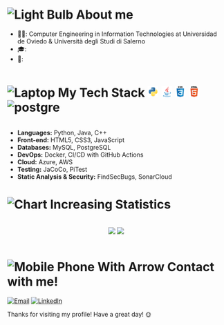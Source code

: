 <h1><img src="https://raw.githubusercontent.com/Tarikul-Islam-Anik/Telegram-Animated-Emojis/main/Objects/Light%20Bulb.webp" alt="Light Bulb" width="25" height="25"/> About me</h1>

- 🧑‍🎓: Computer Engineering in Information Technologies at Universidad de Oviedo & Università degli Studi di Salerno <br>
- 🎓: <br>
- 💼: <br>
<h1 style="display: inline-block;">
  <img src="https://raw.githubusercontent.com/Tarikul-Islam-Anik/Telegram-Animated-Emojis/main/Objects/Laptop.webp" alt="Laptop" width="25" height="25" /> My Tech Stack
  <img src="https://raw.githubusercontent.com/devicons/devicon/master/icons/python/python-original.svg" alt="python" width="25" height="25"/> 
  <img src="https://raw.githubusercontent.com/devicons/devicon/master/icons/java/java-original.svg" alt="java" width="25" height="25"/>
  <img src="https://raw.githubusercontent.com/devicons/devicon/master/icons/css3/css3-original-wordmark.svg" alt="css3" width="25" height="25"/> 
  <img src="https://raw.githubusercontent.com/devicons/devicon/master/icons/html5/html5-original-wordmark.svg" alt="html5" width="25" height="25"/>
  <img src="https://cdn.jsdelivr.net/gh/devicons/devicon@latest/icons/postgresql/postgresql-original.svg" alt="postgre" width="25" height="25"/>
</h1>

- **Languages:** Python, Java, C++
- **Front-end:** HTML5, CSS3, JavaScript
- **Databases:** MySQL, PostgreSQL
- **DevOps:** Docker, CI/CD with GitHub Actions
- **Cloud:** Azure, AWS
- **Testing:** JaCoCo, PiTest
- **Static Analysis & Security:** FindSecBugs, SonarCloud


<h1><img src="https://raw.githubusercontent.com/Tarikul-Islam-Anik/Telegram-Animated-Emojis/main/Objects/Chart%20Increasing.webp" alt="Chart Increasing" width="25" height="25" /> Statistics</h1>
<br>

<div align="center">
  <img src="http://github-profile-summary-cards.vercel.app/api/cards/stats?username=medinafdzz&theme=nightowl" height="180px" />
  <img src="https://github-readme-stats.vercel.app/api/top-langs/?username=medinafdzz&theme=nightowl&layout=donut" height="180px" />
</div>
<br>

<h1><img src="https://raw.githubusercontent.com/Tarikul-Islam-Anik/Telegram-Animated-Emojis/main/Objects/Mobile%20Phone%20With%20Arrow.webp" alt="Mobile Phone With Arrow" width="25" height="25" /> Contact with me! </h1>

[![Email](https://img.shields.io/badge/Email-D14836?logo=gmail&logoColor=white)](mailto:alejandromedinacode@gmail.com)
[![LinkedIn](https://custom-icon-badges.demolab.com/badge/LinkedIn-0A66C2?logo=linkedin-white&logoColor=fff)](https://www.linkedin.com/in/medinafdzz/)

Thanks for visiting my profile! Have a great day! 🌞




